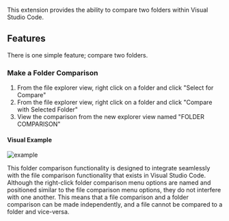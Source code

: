 This extension provides the ability to compare two folders within Visual Studio Code.

## Features

There is one simple feature; compare two folders.

### Make a Folder Comparison

1. From the file explorer view, right click on a folder and click "Select for Compare"
2. From the file explorer view, right click on a folder and click "Compare with Selected Folder"
3. View the comparison from the new explorer view named "FOLDER COMPARISON"

#### Visual Example

![example](resources/readme/example.gif)

This folder comparison functionality is designed to integrate seamlessly with the file comparison functionality that exists in Visual Studio Code.  Although the right-click folder comparison menu options are named and positioned similar to the file comparison menu options, they do not interfere with one another. This means that a file comparison and a folder comparison can be made independently, and a file cannot be compared to a folder and vice-versa.
